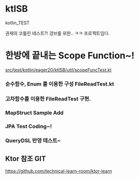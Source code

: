 # ktlSB
kotlin_TEST

권재의 코틀린 테스트?!
겅브를 위한.. ㅋㅋ 프로젝트임다.


# 한방에 끝내는 Scope Function~!
[src/test/kotlin/eager20/ktlSB/util/scopeFuncTest.kt](https://github.com/eager20/ktlSB/blob/193ff823f59f2da980dcb547c10146828b4d01ce/src/test/kotlin/eager20/ktlSB/util/scopeFuncTest.kt)


### 순수함수, Enum 를 이용한 구성 FileReadTest.kt

### 고차함수를 이용한 FileReadTest 구현.

### MapStruct Sample Add

### JPA Test Coding~!

### QueryDSL 반영 테스트~

## Ktor 참조 GIT

https://github.com/technical-learn-room/ktor-learn
